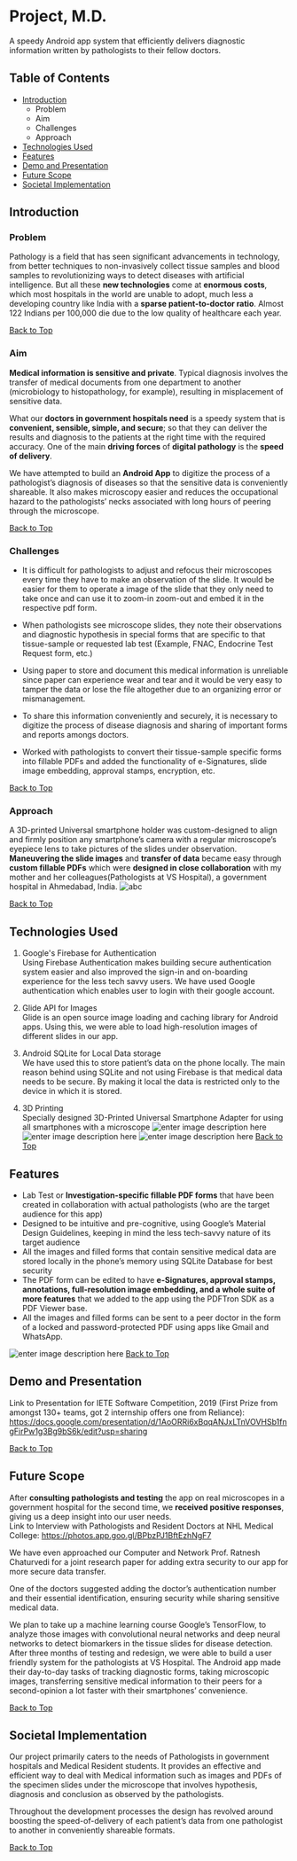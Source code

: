 # Project, M.D.
A speedy Android app system that efficiently delivers diagnostic information written by pathologists to their fellow doctors.
## Table of Contents
- [Introduction](#Introduction)
  - Problem
  - Aim
  - Challenges
  - Approach
- [Technologies Used](#Technologies-Used)
- [Features](#Features)
- [Demo and Presentation](#Demo-and-Presentation)
- [Future Scope](#Future-Scope)
- [Societal Implementation](#Societal-Implementation)

## Introduction
### Problem
Pathology is a field that has seen significant advancements in technology, from better techniques to non-invasively collect tissue samples and blood samples to revolutionizing ways to detect diseases with artificial intelligence. But all these **new technologies** come at **enormous costs**, which most hospitals in the world are unable to adopt, much less a developing country like India with a **sparse patient-to-doctor ratio**. Almost 122 Indians per 100,000 die due to the low quality of healthcare each year.<br>

[Back to Top](#table-of-contents)

### Aim
**Medical information is sensitive and private**. Typical diagnosis involves the transfer of medical documents from one department to another (microbiology to histopathology, for example), resulting in misplacement of sensitive data.

What our **doctors in government hospitals need** is a speedy system that is **convenient, sensible, simple, and secure**; so that they can deliver the results and diagnosis to the patients at the right time with the required accuracy. One of the main **driving forces** of **digital pathology** is the **speed of delivery**. 

We have attempted to build an **Android App** to digitize the process of a pathologist’s diagnosis of diseases so that the sensitive data is conveniently shareable. 
It also makes microscopy easier and reduces the occupational hazard to the pathologists’ necks associated with long hours of peering through the microscope.

[Back to Top](#table-of-contents)

### Challenges
-   It is difficult for pathologists to adjust and refocus their microscopes every time they have to make an observation of the slide. It would be easier for them to operate a image of the slide that they only need to take once and can use it to zoom-in zoom-out and embed it in the respective pdf form.
    
-   When pathologists see microscope slides, they note their observations and diagnostic hypothesis in special forms that are specific to that tissue-sample or requested lab test (Example, FNAC, Endocrine Test Request form, etc.)
    
-   Using paper to store and document this medical information is unreliable since paper can experience wear and tear and it would be very easy to tamper the data or lose the file altogether due to an organizing error or mismanagement.
    
-   To share this information conveniently and securely, it is necessary to digitize the process of disease diagnosis and sharing of important forms and reports amongs doctors.
    
-   Worked with pathologists to convert their tissue-sample specific forms into fillable PDFs and added the functionality of e-Signatures, slide image embedding, approval stamps, encryption, etc.


[Back to Top](#table-of-contents)

### Approach
A 3D-printed Universal smartphone holder was custom-designed to align and firmly position any smartphone’s camera with a regular microscope’s eyepiece lens to take pictures of the slides under observation. **Maneuvering the slide images** and **transfer of data** became easy through **custom fillable PDFs** which were **designed in close collaboration** with my mother and her colleagues(Pathologists at VS Hospital), a government hospital in Ahmedabad, India.
![abc](images/IMG_0510.JPG)

[Back to Top](#table-of-contents)

## Technologies Used
1. Google's Firebase for Authentication <br>
Using Firebase Authentication makes building secure authentication system easier and also improved the sign-in and on-boarding experience for the less tech savvy users. 
We have used Google authentication which enables user to login with their google account.

2. Glide API for Images <br>
Glide is an open source image loading and caching library for Android apps. Using this, we were able to load high-resolution images of different slides in our app.

3. Android SQLite for Local Data storage <br>
We have used this to store patient’s data on the phone locally. The main reason behind using SQLite and not using Firebase is that medical data needs to be secure. 
By making it local the data is restricted only to the device in which it is stored.

4. 3D Printing <br>
Specially designed 3D-Printed Universal Smartphone Adapter for using all smartphones with a microscope
![enter image description here](images/IMG_20180814_114834.jpg)
![enter image description here](images/IMG-20180814-WA0002.jpg)
![enter image description here](images/IZSE7149.JPG)
[Back to Top](#table-of-contents)

## Features

- Lab Test or **Investigation-specific fillable PDF forms** that have been created in collaboration with actual pathologists (who are the target audience for this app)
- Designed to be intuitive and pre-cognitive, using Google’s Material Design Guidelines, keeping in mind the less tech-savvy nature of its target audience
- All the images and filled forms that contain sensitive medical data are stored locally in the phone’s memory using SQLite Database for best security 
- The PDF form can be edited to have **e-Signatures, approval stamps, annotations, full-resolution image embedding, and a whole suite of more features** that we added to the app using the PDFTron SDK as a PDF Viewer base.
- All the images and filled forms can be sent to a peer doctor in the form of a locked and password-protected PDF using apps like Gmail and WhatsApp.

![enter image description here](images/pmd%20gif.gif)
[Back to Top](#table-of-contents)

## Demo and Presentation

Link to Presentation for IETE Software Competition, 2019 (First Prize from amongst 130+ teams, got 2 internship offers one from Reliance): https://docs.google.com/presentation/d/1AoORRi6xBqqANJxLTnVOVHSb1fngFirPw1g3Bg9bS6k/edit?usp=sharing

[Back to Top](#table-of-contents)

## Future Scope

After **consulting pathologists and testing** the app on real microscopes in a government hospital for the second time, we **received positive responses**, giving us a deep insight into our user needs. <br> 
Link to Interview with Pathologists and Resident Doctors at NHL Medical College: https://photos.app.goo.gl/BPbzPJ1BftEzhNgF7

We have even approached our Computer and Network Prof. Ratnesh Chaturvedi for a joint research paper for adding extra security to our app for more secure data transfer.

One of the doctors suggested adding the doctor’s authentication number and their essential identification, ensuring security while sharing sensitive medical data.

We plan to take up a machine learning course Google’s TensorFlow, to analyze those images with convolutional neural networks and deep neural networks to detect biomarkers in the tissue slides for disease detection.<br> 
After three months of testing and redesign, we were able to build a user friendly system for the pathologists at VS Hospital. The Android app made their day-to-day tasks of tracking diagnostic forms, taking microscopic images, transferring sensitive medical information to their peers for a second-opinion a lot faster with their smartphones’ convenience. 

[Back to Top](#table-of-contents)

## Societal Implementation
Our project primarily caters to the needs of Pathologists in government hospitals and Medical Resident students. It provides an effective and efficient way to deal with Medical information such as images and PDFs of the specimen slides under the microscope that involves hypothesis, diagnosis and conclusion as observed by the pathologists. <br>

Throughout the development processes the design has revolved around boosting the speed-of-delivery of each patient’s data from one pathologist to another in conveniently shareable formats.

[Back to Top](#table-of-contents)
